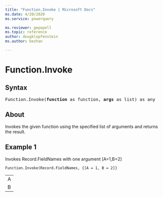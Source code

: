 ```yaml
---
title: "Function.Invoke | Microsoft Docs"
ms.date: 4/20/2020
ms.service: powerquery

ms.reviewer: gepopell
ms.topic: reference
author: dougklopfenstein
ms.author: bezhan

---
```

# Function.Invoke

## Syntax

<pre>
Function.Invoke(<b>function</b> as function, <b>args</b> as list) as any 
</pre>
  
## About  
Invokes the given function using the specified list of arguments and returns the result.

## Example 1
Invokes Record.FieldNames with one argument [A=1,B=2]

```powerquery-m
Function.Invoke(Record.FieldNames, {[A = 1, B = 2]}
```

<table> <tr><td>A</td></tr> <tr><td>B</td></tr> </table>
